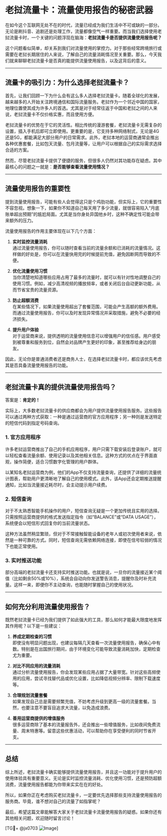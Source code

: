 # 老挝流量卡：流量使用报告的秘密武器

在如今这个互联网无处不在的时代，流量已经成为我们生活中不可或缺的一部分。无论是刷抖音、追剧还是处理工作，流量都像空气一样重要。而当我们选择使用老挝流量卡时，一个关键的问题浮现在脑海：**老挝流量卡是否提供流量使用报告呢？**

这个问题看似简单，却关系到我们对流量使用的掌控力。对于那些经常跨境旅行或需要在老挝长期居住的人来说，了解自己的流量消耗情况至关重要。那么，今天我们就来聊聊老挝流量卡是否真的能提供流量使用报告，以及这背后的意义。

---

## 流量卡的吸引力：为什么选择老挝流量卡？

首先，让我们回顾一下为什么会有这么多人选择老挝流量卡。随着全球化的发展，越来越多的人开始关注跨境通信和国际流量服务。老挝作为一个邻近中国的国家，地理位置使其成为许多人的首选。尤其是对于经常往返于中国和老挝之间的人来说，老挝流量卡不仅价格实惠，而且使用方便。

老挝流量卡的优势在于它的灵活性。相比传统的漫游套餐，老挝流量卡无需复杂的设置，插入手机后即可立即使用。更重要的是，它支持多种网络制式，无论是4G还是5G，都能满足大部分用户的日常需求。此外，老挝本地的运营商通常会推出各种优惠套餐，比如包天流量、包月流量等，让用户可以根据自己的实际需求选择合适的方案。

然而，尽管老挝流量卡提供了便捷的服务，但很多人仍然对其功能存在疑虑。其中最核心的问题之一就是：**是否能够查看流量使用情况？**

---

## 流量使用报告的重要性

提到流量使用报告，可能有些人会觉得这只是个鸡肋功能，但实际上，它的重要性不容忽视。想象一下，如果你不知道自己每天用了多少流量，就很容易陷入“月底账单超出预期”的尴尬局面。尤其是当你身处异国他乡时，这种不确定性可能会带来额外的压力。

流量使用报告的作用主要体现在以下几个方面：

1. **实时监控流量消耗**  
   通过流量使用报告，你可以随时查看当前的流量余额和已消耗的流量情况。这样做的好处是，你可以在流量快用完的时候提前充值，避免因断网而导致的不便。

2. **优化流量使用习惯**  
   当你清楚地知道哪些应用占用了最多的流量时，就可以有针对性地调整自己的使用习惯。例如，减少高清视频的播放频率，或者关闭后台自动更新功能，从而节省宝贵的流量资源。

3. **防止超额消费**  
   在某些情况下，如果流量使用超出了套餐范围，可能会产生高额的额外费用。而通过流量使用报告，你可以及时发现异常情况并采取措施，避免不必要的经济损失。

4. **提升用户体验**  
   对于运营商来说，提供透明的流量使用信息可以增强用户的信任感。用户感受到被尊重和服务到位，自然会对品牌产生更好的印象，甚至推荐给身边的朋友。

因此，无论你是普通消费者还是商务人士，在选择老挝流量卡时，都应该优先考虑其是否具备流量使用报告的功能。

---

## 老挝流量卡真的提供流量使用报告吗？

答案是：**肯定的！**

实际上，大多数老挝流量卡的供应商都会为用户提供流量使用报告服务。这些报告可以通过两种方式获取：一种是通过运营商的官方应用程序；另一种则是发送特定的短信代码到指定号码查询。

### 1. 官方应用程序
许多老挝运营商推出了自己的手机应用程序，用户只需下载安装后登录账户，就可以轻松查看流量余额、使用记录以及其他相关信息。这种方式的优点在于界面直观，操作简便，适合习惯数字化管理的用户群体。

以某知名老挝运营商为例，他们的App不仅支持流量查询，还提供了详细的流量统计图表，帮助用户更清晰地了解自己的使用模式。此外，该App还会定期推送提醒通知，比如当流量接近耗尽时，会主动提示用户续费。

### 2. 短信查询
对于不太熟悉智能手机操作的用户，短信查询无疑是一个更加传统且实用的选择。只需按照运营商提供的格式发送指定指令（如“BALANCE”或“DATA USAGE”），系统便会以短信形式回复你的当前流量状态。

这种方法虽然稍显繁琐，但对于不常接触智能设备的老年人或初次使用者来说，依然是一种可靠的方式。同时，短信查询无需依赖网络连接，即使在信号较弱的情况下也能正常使用。

### 3. 实时推送功能
部分高端的老挝流量卡还支持实时推送功能。也就是说，一旦你的流量接近某个阈值（比如剩余50%或10%），系统会自动向你发送警告消息，提醒你及时补充流量。这样一来，即便你不主动查询，也能随时掌握自己的使用状况。

---

## 如何充分利用流量使用报告？

既然老挝流量卡已经为我们提供了如此强大的工具，那么如何才能最大限度地发挥其作用呢？以下是一些建议：

1. **养成定期检查的习惯**  
   即使没有明显问题出现，也建议每隔几天查看一次流量使用报告，确保心中有数。特别是在出国旅行期间，由于环境变化可能导致流量消耗加快，定期检查尤为重要。

2. **对比不同应用的流量消耗**  
   通过分析流量使用报告，你会发现某些应用占据了大量带宽。针对这些高频使用的应用，尝试寻找替代品或优化设置，比如降低视频分辨率、限制下载速度等。

3. **合理规划流量套餐**  
   如果发现自己总是需要频繁充值，不妨考虑升级到更高一级的流量套餐。当然，也要注意不要盲目追求大流量，以免造成浪费。

4. **善用运营商提供的增值服务**  
   很多运营商除了基本的流量报告外，还会推出一些增值服务，比如夜间免费流量、周末特惠等。留意这些优惠活动，可以帮助你在享受便利的同时节省开支。

---

## 总结

综上所述，老挝流量卡确实能够提供流量使用报告，并且这一功能对于提升用户的使用体验具有重要意义。无论是实时监控流量消耗、优化使用习惯，还是预防超额消费，流量使用报告都能为你带来实实在在的好处。

所以，如果你正在考虑购买老挝流量卡，一定要优先选择那些支持流量使用报告的服务商。毕竟，谁不想对自己的流量了如指掌呢？

最后，希望这篇文章能解答大家关于老挝流量卡流量使用报告的疑惑。如果你还有其他相关问题，欢迎随时留言讨论！

[TG💪+ @jx0703 ![Image](https://github.com/user-attachments/assets/dbca1d08-cadb-493c-b0ec-ad6f7a83f270)]